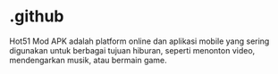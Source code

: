 # .github
Hot51 Mod APK adalah platform online dan aplikasi mobile yang sering digunakan untuk berbagai tujuan hiburan, seperti menonton video, mendengarkan musik, atau bermain game.
